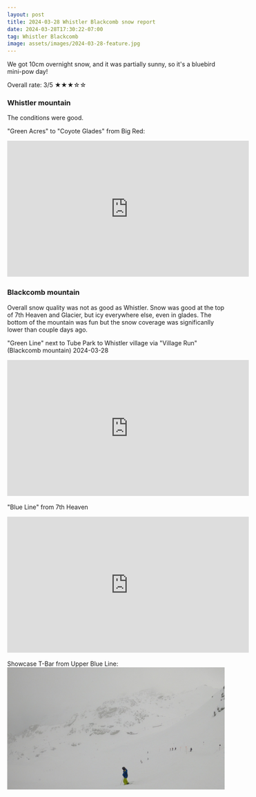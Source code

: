 ```yaml
---
layout: post
title: 2024-03-28 Whistler Blackcomb snow report
date: 2024-03-28T17:30:22-07:00
tag: Whistler Blackcomb
image: assets/images/2024-03-28-feature.jpg
---
```


We got 10cm overnight snow, and it was partially sunny, so it's a bluebird mini-pow day!

Overall rate: 3/5 ★★★☆☆

### Whistler mountain

The conditions were good.

"Green Acres" to "Coyote Glades" from Big Red:
<iframe width="560" height="315" src="https://www.youtube.com/embed/rhAZTtIImuQ?si=66gusVJBD80oS0zp&hl=en" title="YouTube video player" frameborder="0" allow="accelerometer; autoplay; clipboard-write; encrypted-media; gyroscope; picture-in-picture; web-share" referrerpolicy="strict-origin-when-cross-origin" allowfullscreen></iframe>


### Blackcomb mountain

Overall snow quality was not as good as Whistler. Snow was good at the top of 7th Heaven and Glacier, but icy everywhere else, even in glades. The bottom of the mountain was fun but the snow coverage was significanlly lower than couple days ago.

"Green Line" next to Tube Park to Whistler village via "Village Run" (Blackcomb mountain) 2024-03-28
<iframe width="560" height="315" src="https://www.youtube.com/embed/Jh15xWQWvXs?si=66gusVJBD80oS0zp&hl=en" title="YouTube video player" frameborder="0" allow="accelerometer; autoplay; clipboard-write; encrypted-media; gyroscope; picture-in-picture; web-share" referrerpolicy="strict-origin-when-cross-origin" allowfullscreen></iframe>

"Blue Line" from 7th Heaven
<iframe width="560" height="315" src="https://www.youtube.com/embed/Y7vPAPHW_K8?si=66gusVJBD80oS0zp&hl=en" title="YouTube video player" frameborder="0" allow="accelerometer; autoplay; clipboard-write; encrypted-media; gyroscope; picture-in-picture; web-share" referrerpolicy="strict-origin-when-cross-origin" allowfullscreen></iframe>


Showcase T-Bar from Upper Blue Line:
![](/assets/images/2024-03-28-vlcsnap-2024-03-28-17h22m25s930.jpg)

